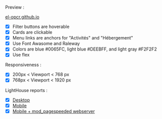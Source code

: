 Preview :

[el-opcr.github.io](https://el-opcr.github.io/EricLonguemare_2_16102020/)

- [x] Filter buttons are hoverable
- [x] Cards are clickable
- [X] Menu links are anchors for "Activités" and "Hébergement"
- [X] Use Font Awasome and Raleway
- [X] Colors are blue #0065FC, light blue #DEEBFF, and light gray #F2F2F2
- [X] Use flex

Responsiveness :

- [x] 200px < Viewport < 768 px
- [x] 768px < Viewport < 1920 px

LightHouse reports :

- [x] [Desktop](https://googlechrome.github.io/lighthouse/viewer/?gist=33720f299e12b1595a3417e9930e7ee9)
- [x] [Mobile](https://googlechrome.github.io/lighthouse/viewer/?gist=f7b0dff639e5853f80a6aa30699d6dfc)
- [x] [Mobile + mod_pagespeeded webserver](https://googlechrome.github.io/lighthouse/viewer/?gist=675e69dfe488eabc7b2127bb0fdd1101)
